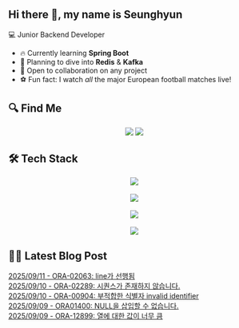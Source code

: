 

## Hi there 👋, my name is Seunghyun

💻 Junior Backend Developer

- 🔥 Currently learning **Spring Boot**
- 🌊 Planning to dive into **Redis** & **Kafka**
- 🤝 Open to collaboration on any project
- ⚽ Fun fact: I watch *all* the major European football matches live!

## 🔍 Find Me

<p align="center">
  <a href="https://velog.io/@cojoop"><img src="https://img.shields.io/badge/Velog-20C997?style=for-the-badge&logo=velog&logoColor=white&link=https://velog.io/@cojoop"/></a>
  <a href="mailto:tmdgus8779@gmail.com"><img src="https://img.shields.io/badge/Gmail-d14836?style=for-the-badge&logo=Gmail&logoColor=white&link=mailto:tmdgus8779@gmail.com"/></a>
</p>

## 🛠️ Tech Stack

<div align="center">
  <img src="https://go-skill-icons.vercel.app/api/icons?i=html,css,bootstrap,js,jquery" />
</div>
&nbsp;
<div align="center">
  <img src="https://go-skill-icons.vercel.app/api/icons?i=py,java,flask,spring,mysql,oracle" />
</div>
&nbsp;
<div align="center">
  <img src="https://skillicons.dev/icons?i=docker,git,github,ubuntu" />
</div>
&nbsp;
<div align="center">
  <img src="https://go-skill-icons.vercel.app/api/icons?i=dbeaver,eclipse,idea,vscode,vim,postman" />
</div>

## ✍🏻 Latest Blog Post

[2025/09/11 - ORA-02063: line가 선행됨](https://velog.io/@cojoop/ORA-02063-line%EA%B0%80-%EC%84%A0%ED%96%89%EB%90%A8) <br/>
[2025/09/10 - ORA-02289: 시퀀스가 존재하지 않습니다.](https://velog.io/@cojoop/ORA-02289-%EC%8B%9C%ED%80%80%EC%8A%A4%EA%B0%80-%EC%A1%B4%EC%9E%AC%ED%95%98%EC%A7%80-%EC%95%8A%EC%8A%B5%EB%8B%88%EB%8B%A4) <br/>
[2025/09/10 - ORA-00904: 부적합한 식별자 invalid identifier](https://velog.io/@cojoop/ORA-00904-%EB%B6%80%EC%A0%81%ED%95%A9%ED%95%9C-%EC%8B%9D%EB%B3%84%EC%9E%90-invalid-identifier) <br/>
[2025/09/09 - ORA01400: NULL을 삽입할 수 없습니다.](https://velog.io/@cojoop/ORA01400-NULL%EC%9D%84-%EC%82%BD%EC%9E%85%ED%95%A0-%EC%88%98-%EC%97%86%EC%8A%B5%EB%8B%88%EB%8B%A4) <br/>
[2025/09/09 - ORA-12899: 열에 대한 값이 너무 큼](https://velog.io/@cojoop/ORA-12899-%EC%97%B4%EC%97%90-%EB%8C%80%ED%95%9C-%EA%B0%92%EC%9D%B4-%EB%84%88%EB%AC%B4-%ED%81%BC) <br/>
